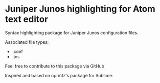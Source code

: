 # Juniper Junos highlighting for Atom text editor

Syntax highlighting package for Juniper Junos configuration files.

Associated file types:

 - .conf
 - .jos


Feel free to contribute to this package via GitHub



Inspired and based on nprintz's package for Sublime.
